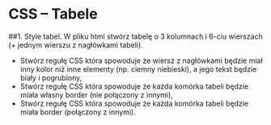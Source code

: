 # CSS – Tabele

##1. Style tabel.
W pliku html stwórz tabelę o 3 kolumnach i 6-ciu wierszach (+ jednym wierszu z nagłówkami tabeli).
* Stwórz regułę CSS która spowoduje że wiersz z nagłówkami będzie miał inny kolor niż inne elementy
 (np. ciemny niebieski), a jego tekst będzie biały i pogrubiony,
* Stwórz regułę CSS która spowoduje że każda komórka tabeli będzie miała własny border (nie połączony
 z innymi),
* Stwórz regułę CSS która spowoduje że każda komórka tabeli będzie miała border (połączony z innymi).
